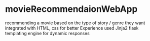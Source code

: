 # movieRecommendaionWebApp

recommending a movie based on the type of story / genre they want
integrated with HTML, css for better Experience
used Jinja2 flask templating engine for dynamic responses
